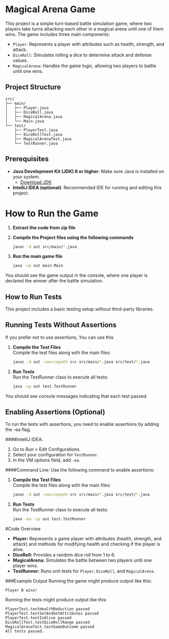 # Magical Arena Game

This project is a simple turn-based battle simulation game, where two players take turns attacking each other in a magical arena until one of them wins. The game includes three main components:
- `Player`: Represents a player with attributes such as health, strength, and attack.
- `DiceRoll`: Simulates rolling a dice to determine attack and defense values.
- `MagicalArena`: Handles the game logic, allowing two players to battle until one wins.

## Project Structure

```
src/
├── main/
│   ├── Player.java
│   ├── DiceRoll.java
│   ├── MagicalArena.java
│   └── Main.java
└── test/
    ├── PlayerTest.java
    ├── DiceRollTest.java
    ├── MagicalArenaTest.java
    └── TestRunner.java
```

## Prerequisites

- **Java Development Kit (JDK) 8 or higher**: Make sure Java is installed on your system.
    - [Download JDK](https://www.oracle.com/java/technologies/downloads)
- **IntelliJ IDEA (optional)**: Recommended IDE for running and editing this project.

# How to Run the Game

1. **Extract the code from zip file**

2. **Compile the Project files using the following commands**
   ```bash
   javac -d out src/main/*.java
3. **Run the main game file**
   ```bash
   java -cp out main.Main
You should see the game output in the console, where one player is declared the winner after the battle simulation.

## How to Run Tests
This project includes a basic testing setup without third-party libraries.

## Running Tests Without Assertions
If you prefer not to use assertions, You can use this

1. **Compile the Test Files** <br/>
     Compile the test files along with the main files:
   ```bash
   javac -d out -sourcepath src src/main/*.java src/test/*.java

2. **Run Tests**<br/>
     Run the TestRunner class to execute all tests:
   ```bash
   java -cp out test.TestRunner

You should see console messages indicating that each test passed.

## Enabling Assertions (Optional)
To run the tests with assertions, you need to enable assertions by adding the -ea flag.

####IntelliJ IDEA:
1. Go to Run > Edit Configurations. <br/>
2. Select your configuration for `TestRunner`. <br/>
3. In the VM options field, add `-ea`.

####Command Line:
Use the following command to enable assertions:
1. **Compile the Test Files** <br/>
   Compile the test files along with the main files:
   ```bash
   javac -d out -sourcepath src src/main/*.java src/test/*.java

2. **Run Tests**<br/>
   Run the TestRunner class to execute all tests:
   ```bash
   java -ea -cp out test.TestRunner
   
#Code Overview
- **Player:** Represents a game player with attributes (health, strength, and attack) and methods for modifying health and checking if the player is alive.
- **DiceRoll:** Provides a random dice roll from 1 to 6.
- **MagicalArena:** Simulates the battle between two players until one player wins.
- **TestRunner:** Runs unit tests for `Player`, `DiceRoll`, and `MagicalArena`.

###Example Output
Running the game might produce output like this:

```
Player B wins!
```
Running the tests might produce output like this:
```
PlayerTest.testHealthReduction passed
PlayerTest.testSetAndGetAttributes passed
PlayerTest.testIsAlive passed
DiceRollTest.testDiceRollRange passed
MagicalArenaTest.testGameOutcome passed
All tests passed.
```
